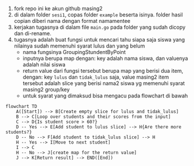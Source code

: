 
1. fork repo ini ke akun github masing2
2. di dalam folder `sesi1`, copas folder `example` beserta isinya. folder hasil copian diberi nama dengan format namamentee
3. kerjakan tugasnya di dalam file `main.go` pada folder yang sudah dicopy dan di-rename.
4. tugasnya adalah buat fungsi untuk mencari tahu siapa saja siswa yang nilainya sudah memenuhi syarat lulus dan yang belum
    - nama fungsinya GroupingStundentByPoint
    - inputnya berupa map dengan: key adalah nama siswa,  dan valuenya adalah nilai siswa
    - return value dari fungsi tersebut berupa map yang berisi dua item, dengan: key  `lulus` dan `tidak_lulus` saja, value masing2 item tersebut adalah slice yang berisi nama2 siswa yg memenuhi syarat masing2 group/key
    - untuk syarat yang dimaksud bisa mengacu pada flowchart di bawah

```mermaid
flowchart TD
    A([Start]) --> B[Create empty slice for lulus and tidak_lulus]
    B --> C[Loop over students and their scores from the input]
    C --> D{Is student score > 60?}
    D -- Yes --> E[Add student to lulus slice] --> H{Are there more students?}
    D -- No --> F[Add student to tidak_lulus slice] --> H
    H -- Yes --> I[Move to next student]
    I --> C
    H -- No --> J[create map for the return value]
    J --> K[Return result] --> END([End])
```